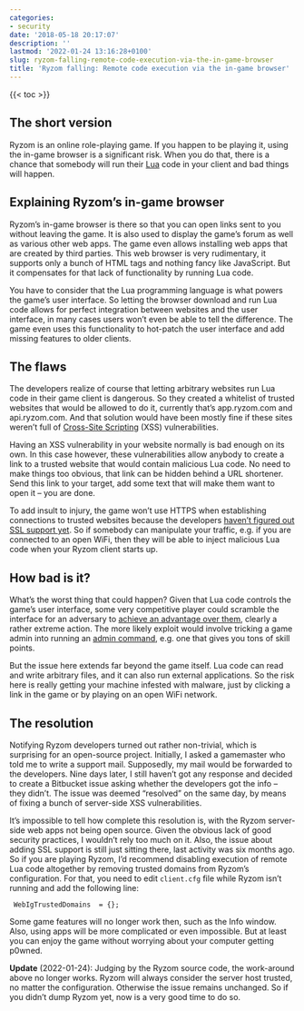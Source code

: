 ```yaml
---
categories:
- security
date: '2018-05-18 20:17:07'
description: ''
lastmod: '2022-01-24 13:16:28+0100'
slug: ryzom-falling-remote-code-execution-via-the-in-game-browser
title: 'Ryzom falling: Remote code execution via the in-game browser'
---
```


{{< toc >}}

## The short version

Ryzom is an online role-playing game. If you happen to be playing it, using the in-game browser is a significant risk. When you do that, there is a chance that somebody will run their [Lua](https://en.wikipedia.org/wiki/Lua_%28programming_language%29) code in your client and bad things will happen.

## Explaining Ryzom’s in-game browser

Ryzom’s in-game browser is there so that you can open links sent to you without leaving the game. It is also used to display the game’s forum as well as various other web apps. The game even allows installing web apps that are created by third parties. This web browser is very rudimentary, it supports only a bunch of HTML tags and nothing fancy like JavaScript. But it compensates for that lack of functionality by running Lua code.

You have to consider that the Lua programming language is what powers the game’s user interface. So letting the browser download and run Lua code allows for perfect integration between websites and the user interface, in many cases users won’t even be able to tell the difference. The game even uses this functionality to hot-patch the user interface and add missing features to older clients.

## The flaws

The developers realize of course that letting arbitrary websites run Lua code in their game client is dangerous. So they created a whitelist of trusted websites that would be allowed to do it, currently that’s app.ryzom.com and api.ryzom.com. And that solution would have been mostly fine if these sites weren’t full of [Cross-Site Scripting](https://en.wikipedia.org/wiki/Cross-site_scripting) (XSS) vulnerabilities.

Having an XSS vulnerability in your website normally is bad enough on its own. In this case however, these vulnerabilities allow anybody to create a link to a trusted website that would contain malicious Lua code. No need to make things too obvious, that link can be hidden behind a URL shortener. Send this link to your target, add some text that will make them want to open it – you are done.

To add insult to injury, the game won’t use HTTPS when establishing connections to trusted websites because the developers [haven’t figured out SSL support yet](https://github.com/ryzom/ryzomcore/issues/314). So if somebody can manipulate your traffic, e.g. if you are connected to an open WiFi, then they will be able to inject malicious Lua code when your Ryzom client starts up.

## How bad is it?

What’s the worst thing that could happen? Given that Lua code controls the game’s user interface, some very competitive player could scramble the interface for an adversary to [achieve an advantage over them](https://xkcd.com/654/), clearly a rather extreme action. The more likely exploit would involve tricking a game admin into running an [admin command](https://github.com/ryzom/ryzomcore/wiki/shard_commands), e.g. one that gives you tons of skill points.

But the issue here extends far beyond the game itself. Lua code can read and write arbitrary files, and it can also run external applications. So the risk here is really getting your machine infested with malware, just by clicking a link in the game or by playing on an open WiFi network.

## The resolution

Notifying Ryzom developers turned out rather non-trivial, which is surprising for an open-source project. Initially, I asked a gamemaster who told me to write a support mail. Supposedly, my mail would be forwarded to the developers. Nine days later, I still haven’t got any response and decided to create a Bitbucket issue asking whether the developers got the info – they didn’t. The issue was deemed “resolved” on the same day, by means of fixing a bunch of server-side XSS vulnerabilities.

It’s impossible to tell how complete this resolution is, with the Ryzom server-side web apps not being open source. Given the obvious lack of good security practices, I wouldn’t rely too much on it. Also, the issue about adding SSL support is still just sitting there, last activity was six months ago. So if you are playing Ryzom, I’d recommend disabling execution of remote Lua code altogether by removing trusted domains from Ryzom’s configuration. For that, you need to edit `client.cfg` file while Ryzom isn’t running and add the following line:

     WebIgTrustedDomains  = {};

Some game features will no longer work then, such as the Info window. Also, using apps will be more complicated or even impossible. But at least you can enjoy the game without worrying about your computer getting p0wned.

**Update** (2022-01-24): Judging by the Ryzom source code, the work-around above no longer works. Ryzom will always consider the server host trusted, no matter the configuration. Otherwise the issue remains unchanged. So if you didn’t dump Ryzom yet, now is a very good time to do so.
